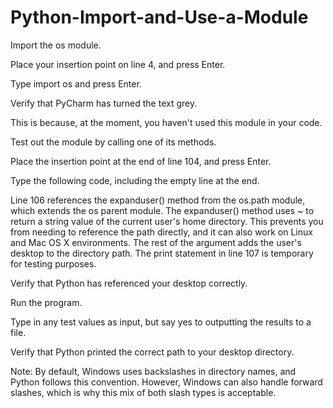 # Python-Import-and-Use-a-Module
Import the os module.

Place your insertion point on line 4, and press Enter.

Type import os and press Enter.

Verify that PyCharm has turned the text grey.

This is because, at the moment, you haven't used this module in your code.

Test out the module by calling one of its methods.

Place the insertion point at the end of line 104, and press Enter.

Type the following code, including the empty line at the end.

Line 106 references the expanduser() method from the os.path module, which extends the os parent module. The expanduser() method uses ~ to return a string value of the current user's home directory. This prevents you from needing to reference the path directly, and it can also work on Linux and Mac OS X environments. The rest of the argument adds the user's desktop to the directory path. The print statement in line 107 is temporary for testing purposes.

Verify that Python has referenced your desktop correctly.

Run the program.

Type in any test values as input, but say yes to outputting the results to a file.

Verify that Python printed the correct path to your desktop directory.

Note: By default, Windows uses backslashes in directory names, and Python follows this convention. However, Windows can also handle forward slashes, which is why this mix of both slash types is acceptable.
